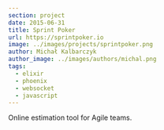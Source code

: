 ```yaml
---
section: project
date: 2015-06-31
title: Sprint Poker
url: https://sprintpoker.io
image: ../images/projects/sprintpoker.png
author: Michał Kalbarczyk
author_image: ../images/authors/michal.png
tags:
  - elixir
  - phoenix
  - websocket
  - javascript
---
```

Online estimation tool for Agile teams.
